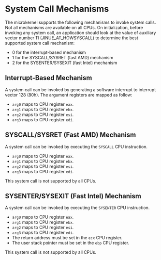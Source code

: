 # System Call Mechanisms

The microkernel supports the following mechanisms to invoke system calls. Not
all mechanisms are available on all CPUs. On initialization, before invoking any
system call, an application should look at the value of auxiliary vector number
11 (JINUE_AT_HOWSYSCALL) to determine the best supported system call mechanism:

* 0 for the interrupt-based mechanism
* 1 for the SYSCALL/SYSRET (fast AMD) mechanism
* 2 for the SYSENTER/SYSEXIT (fast Intel) mechanism

## Interrupt-Based Mechanism

A system call can be invoked by generating a software interrupt to interrupt
vector 128 (80h). The argument registers are mapped as follow:

* `arg0` maps to CPU register `eax`.
* `arg1` maps to CPU register `ebx`.
* `arg2` maps to CPU register `esi`.
* `arg3` maps to CPU register `edi`.

## SYSCALL/SYSRET (Fast AMD) Mechanism

A system call can be invoked by executing the `SYSCALL` CPU instruction.

* `arg0` maps to CPU register `eax`.
* `arg1` maps to CPU register `ebx`.
* `arg2` maps to CPU register `esi`.
* `arg3` maps to CPU register `edi`.

This system call is not supported by all CPUs.

## SYSENTER/SYSEXIT (Fast Intel) Mechanism

A system call can be invoked by executing the `SYSENTER` CPU instruction.

* `arg0` maps to CPU register `eax`.
* `arg1` maps to CPU register `ebx`.
* `arg2` maps to CPU register `esi`.
* `arg3` maps to CPU register `edi`.
* The return address must be set in the `ecx` CPU register.
* The user stack pointer must be set in the `ebp` CPU register.

This system call is not supported by all CPUs.
